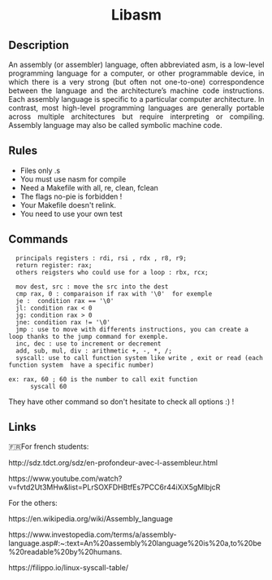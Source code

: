 <h1 align = 'center' >Libasm</h1>

<h2>Description</h2>

<p align = 'justify'>An assembly (or assembler) language, often abbreviated asm, is a low-level programming
language for a computer, or other programmable device, in which there is a very strong
(but often not one-to-one) correspondence between the language and the architecture’s
machine code instructions. Each assembly language is specific to a particular computer
architecture. In contrast, most high-level programming languages are generally portable
across multiple architectures but require interpreting or compiling. Assembly language
may also be called symbolic machine code.</p>

<h2>Rules</h2>

<ul>
  <li>Files only .s</li>
  <li>You must use nasm for compile</li>
  <li>Need a Makefile with all, re, clean, fclean</li>
  <li>The flags no-pie is forbidden !</li>
  <li>Your Makefile doesn't relink.</li>
  <li>You need to use your own test </li>
</ul>

<h2>Commands</h2>

```
  principals registers : rdi, rsi , rdx , r8, r9;
  return register: rax;
  others reigsters who could use for a loop : rbx, rcx;

  mov dest, src : move the src into the dest
  cmp rax, 0 : comparaison if rax with '\0'  for exemple
  je :  condition rax == '\0'
  jl: condition rax < 0
  jg: condition rax > 0
  jne: condition rax != '\0'
  jmp : use to move with differents instructions, you can create a loop thanks to the jump command for exemple.
  inc, dec : use to increment or decrement
  add, sub, mul, div : arithmetic +, -, *, /;
  syscall: use to call function system like write , exit or read (each function system  have a specific number)

ex: rax, 60 ; 60 is the number to call exit function
      syscall 60
```

They have other command so don't hesitate to check all options :) ! 



<h2>Links</h2>

<p>🇫🇷For french students:</p>
<p>http://sdz.tdct.org/sdz/en-profondeur-avec-l-assembleur.html</p>
<p>https://www.youtube.com/watch?v=fvtd2Ut3MHw&list=PLrSOXFDHBtfEs7PCC6r44iXiX5gMlbjcR</p>

<p>For the others:</p>
<p>https://en.wikipedia.org/wiki/Assembly_language</p>
<p>https://www.investopedia.com/terms/a/assembly-language.asp#:~:text=An%20assembly%20language%20is%20a,to%20be%20readable%20by%20humans.</p>
<p>https://filippo.io/linux-syscall-table/</p>




